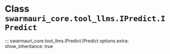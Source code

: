 # Class `swarmauri_core.tool_llms.IPredict.IPredict`

::: swarmauri_core.tool_llms.IPredict.IPredict
    options.extra:
      show_inheritance: true

